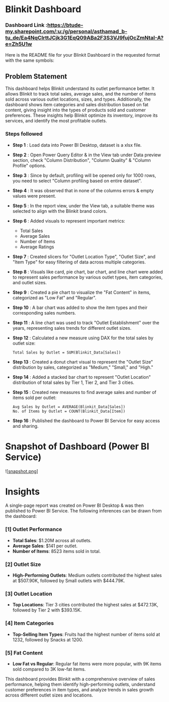 # Blinkit Dashboard

### Dashboard Link :https://btude-my.sharepoint.com/:u:/g/personal/asthamad_b-tu_de/Ea4NqCIrttJCjk3G1EqQ09ABa2F3S3VJ9fujOcZmNtaI-A?e=Zh5U1w

Here is the README file for your Blinkit Dashboard in the requested format with the same symbols:

## Problem Statement

This dashboard helps Blinkit understand its outlet performance better. It allows Blinkit to track total sales, average sales, and the number of items sold across various outlet locations, sizes, and types. Additionally, the dashboard shows item categories and sales distribution based on fat content, giving insight into the types of products sold and customer preferences. These insights help Blinkit optimize its inventory, improve its services, and identify the most profitable outlets.

### Steps followed 

- **Step 1** : Load data into Power BI Desktop, dataset is a xlsx file.
- **Step 2** : Open Power Query Editor & in the View tab under Data preview section, check "Column Distribution", "Column Quality" & "Column Profile" options.
- **Step 3** : Since by default, profiling will be opened only for 1000 rows, you need to select "Column profiling based on entire dataset".
- **Step 4** : It was observed that in none of the columns errors & empty values were present.
- **Step 5** : In the report view, under the View tab, a suitable theme was selected to align with the Blinkit brand colors.
- **Step 6** : Added visuals to represent important metrics:
  - Total Sales
  - Average Sales
  - Number of Items
  - Average Ratings
  
- **Step 7** : Created slicers for "Outlet Location Type", "Outlet Size", and "Item Type" for easy filtering of data across multiple categories.
- **Step 8** : Visuals like card, pie chart, bar chart, and line chart were added to represent sales performance by various outlet types, item categories, and outlet sizes.
  
- **Step 9** : Created a pie chart to visualize the "Fat Content" in items, categorized as "Low Fat" and "Regular".
  
- **Step 10** : A bar chart was added to show the item types and their corresponding sales numbers.
  
- **Step 11** : A line chart was used to track "Outlet Establishment" over the years, representing sales trends for different outlet sizes.
  
- **Step 12** : Calculated a new measure using DAX for the total sales by outlet size:

      Total Sales by Outlet = SUM(Blinkit_Data[Sales])
  
- **Step 13** : Created a donut chart visual to represent the "Outlet Size" distribution by sales, categorized as "Medium," "Small," and "High."
  
- **Step 14** : Added a stacked bar chart to represent "Outlet Location" distribution of total sales by Tier 1, Tier 2, and Tier 3 cities.
  
- **Step 15** : Created new measures to find average sales and number of items sold per outlet:

      Avg Sales by Outlet = AVERAGE(Blinkit_Data[Sales])
      No. of Items by Outlet = COUNT(Blinkit_Data[Item])

- **Step 16** : Published the dashboard to Power BI Service for easy access and sharing.

# Snapshot of Dashboard (Power BI Service)

![[snapshot.png](https://github.com/madhviasthana/Blinkit_Dashboard_Sales_Analysis/blob/e3ef23b4626296b74a59b021b5e44e5624e9ac44/snapshot%20dashboard.png)]

# Insights

A single-page report was created on Power BI Desktop & was then published to Power BI Service. The following inferences can be drawn from the dashboard:

### [1] Outlet Performance
   - **Total Sales**: $1.20M across all outlets.
   - **Average Sales**: $141 per outlet.
   - **Number of Items**: 8523 items sold in total.

### [2] Outlet Size
   - **High-Performing Outlets**: Medium outlets contributed the highest sales at $507.90K, followed by Small outlets with $444.79K.

### [3] Outlet Location
   - **Top Locations**: Tier 3 cities contributed the highest sales at $472.13K, followed by Tier 2 with $393.15K.

### [4] Item Categories
   - **Top-Selling Item Types**: Fruits had the highest number of items sold at 1232, followed by Snacks at 1200.

### [5] Fat Content
   - **Low Fat vs Regular**: Regular fat items were more popular, with 9K items sold compared to 3K low-fat items.

This dashboard provides Blinkit with a comprehensive overview of sales performance, helping them identify high-performing outlets, understand customer preferences in item types, and analyze trends in sales growth across different outlet sizes and locations.

